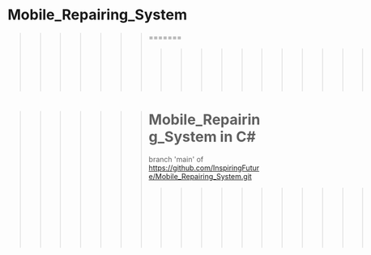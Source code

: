 # Mobile_Repairing_System

>>>>>>> =======
>>>>>>> >>>>>>> >>>>>>> >>>>>>> >>>>>>> >>>>>>> =====

>>>>>>> Mobile_Repairing_System in C#
>>>>>>> =====
>>>>>>> branch 'main' of https://github.com/InspiringFuture/Mobile_Repairing_System.git
>>>>>>> 
>>>>>>> >>>>>>> >>>>>>> >>>>>>> >>>>>>>=======
